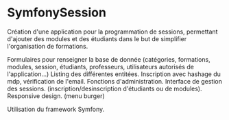 # SymfonySession
Création d'une application pour la programmation de sessions, permettant d'ajouter des modules et des étudiants dans le but de simplifier l'organisation de formations.

Formulaires pour renseigner la base de donnée (catégories, formations, modules, session, étudiants, professeurs, utilisateurs autorisés de l'application...)
Listing des différentes entitées.
Inscription avec hashage du mdp, vérification de l'email. 
Fonctions d'administration.
Interface de gestion des sessions. (inscription/desinscription d'étudiants ou de modules).
Responsive design. (menu burger)

Utilisation du framework Symfony.

